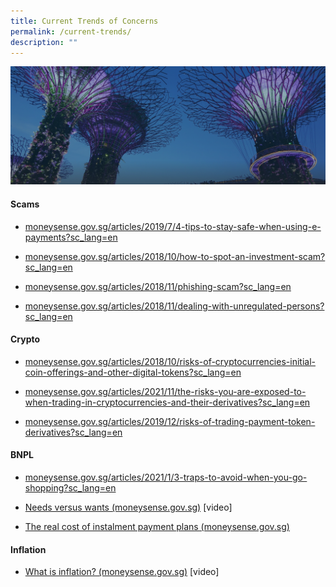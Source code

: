 ```yaml
---
title: Current Trends of Concerns
permalink: /current-trends/
description: ""
---
```

![](/images/hero-banner.png) 

#### Scams
    

*   [moneysense.gov.sg/articles/2019/7/4-tips-to-stay-safe-when-using-e-payments?sc\_lang=en](https://www.moneysense.gov.sg/articles/2019/7/4-tips-to-stay-safe-when-using-e-payments?sc_lang=en) 
    
*   [moneysense.gov.sg/articles/2018/10/how-to-spot-an-investment-scam?sc\_lang=en](https://www.moneysense.gov.sg/articles/2018/10/how-to-spot-an-investment-scam?sc_lang=en) 
    

*   [moneysense.gov.sg/articles/2018/11/phishing-scam?sc\_lang=en](https://www.moneysense.gov.sg/articles/2018/11/phishing-scam?sc_lang=en) 
    
*   [moneysense.gov.sg/articles/2018/11/dealing-with-unregulated-persons?sc\_lang=en](https://www.moneysense.gov.sg/articles/2018/11/dealing-with-unregulated-persons?sc_lang=en)   
#### Crypto 
    

*   [moneysense.gov.sg/articles/2018/10/risks-of-cryptocurrencies-initial-coin-offerings-and-other-digital-tokens?sc\_lang=en](https://www.moneysense.gov.sg/articles/2018/10/risks-of-cryptocurrencies-initial-coin-offerings-and-other-digital-tokens?sc_lang=en) 
    
*   [moneysense.gov.sg/articles/2021/11/the-risks-you-are-exposed-to-when-trading-in-cryptocurrencies-and-their-derivatives?sc\_lang=en](https://www.moneysense.gov.sg/articles/2021/11/the-risks-you-are-exposed-to-when-trading-in-cryptocurrencies-and-their-derivatives?sc_lang=en) 
    

*   [moneysense.gov.sg/articles/2019/12/risks-of-trading-payment-token-derivatives?sc\_lang=en](https://www.moneysense.gov.sg/articles/2019/12/risks-of-trading-payment-token-derivatives?sc_lang=en) 
#### BNPL 
    

*   [moneysense.gov.sg/articles/2021/1/3-traps-to-avoid-when-you-go-shopping?sc\_lang=en](https://www.moneysense.gov.sg/articles/2021/1/3-traps-to-avoid-when-you-go-shopping?sc_lang=en) 
    
*   [Needs versus wants (moneysense.gov.sg)](https://www.moneysense.gov.sg/articles/2013/10/needs-versus-wants) \[video\] 
    
*   [The real cost of instalment payment plans (moneysense.gov.sg)](https://www.moneysense.gov.sg/articles/2018/11/the-real-cost-of-instalment-payment-plans) 
#### Inflation 
    

*   [What is inflation? (moneysense.gov.sg)](https://www.moneysense.gov.sg/articles/2011/8/monetary-authority-of-singapore---educational-video-on-inflation) \[video\]